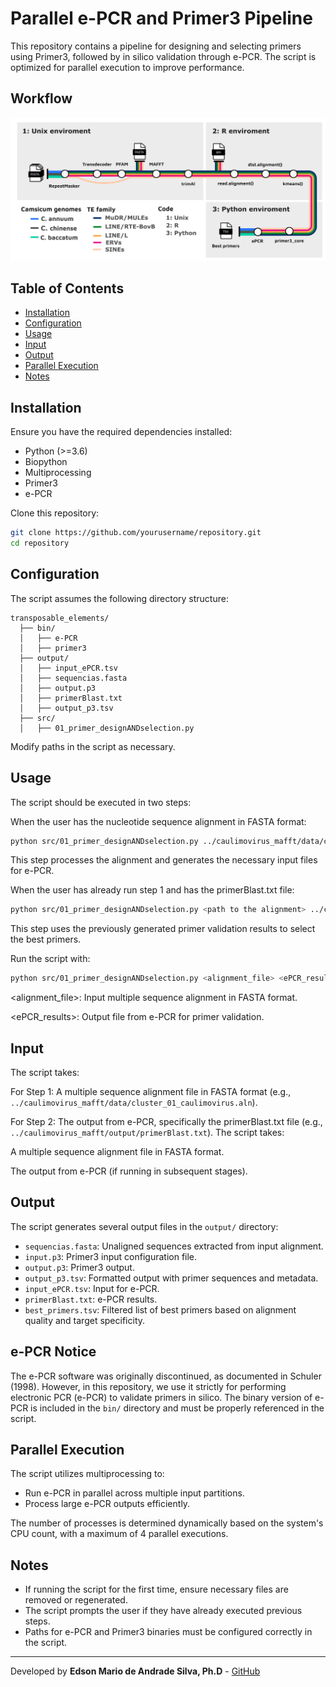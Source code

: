 # Parallel e-PCR and Primer3 Pipeline

This repository contains a pipeline for designing and selecting primers using Primer3, followed by in silico validation through e-PCR. The script is optimized for parallel execution to improve performance.

## Workflow

![Pipeline Workflow](img/fluxogram.png)

## Table of Contents
- [Installation](#installation)
- [Configuration](#configuration)
- [Usage](#usage)
- [Input](#input)
- [Output](#output)
- [Parallel Execution](#parallel-execution)
- [Notes](#notes)

## Installation
Ensure you have the required dependencies installed:

- Python (>=3.6)
- Biopython
- Multiprocessing
- Primer3
- e-PCR

Clone this repository:
```sh
git clone https://github.com/yourusername/repository.git
cd repository
```

## Configuration
The script assumes the following directory structure:
```plaintext
transposable_elements/
  ├── bin/
  │   ├── e-PCR
  │   ├── primer3
  ├── output/
  │   ├── input_ePCR.tsv
  │   ├── sequencias.fasta
  │   ├── output.p3
  │   ├── primerBlast.txt
  │   ├── output_p3.tsv
  ├── src/
  │   ├── 01_primer_designANDselection.py
```
Modify paths in the script as necessary.

## Usage

The script should be executed in two steps:

When the user has the nucleotide sequence alignment in FASTA format:

```sh
python src/01_primer_designANDselection.py ../caulimovirus_mafft/data/cluster_01_caulimovirus.aln
```

This step processes the alignment and generates the necessary input files for e-PCR.

When the user has already run step 1 and has the primerBlast.txt file:

```sh
python src/01_primer_designANDselection.py <path to the alignment> ../caulimovirus_mafft/output/primerBlast.txt
```

This step uses the previously generated primer validation results to select the best primers.

Run the script with:

```sh
python src/01_primer_designANDselection.py <alignment_file> <ePCR_results>
```

<alignment_file>: Input multiple sequence alignment in FASTA format.

<ePCR_results>: Output file from e-PCR for primer validation.

## Input

The script takes:

For Step 1: A multiple sequence alignment file in FASTA format (e.g., `../caulimovirus_mafft/data/cluster_01_caulimovirus.aln`).

For Step 2: The output from e-PCR, specifically the primerBlast.txt file (e.g., `../caulimovirus_mafft/output/primerBlast.txt`).
The script takes:

A multiple sequence alignment file in FASTA format.

The output from e-PCR (if running in subsequent stages).

## Output
The script generates several output files in the `output/` directory:
- `sequencias.fasta`: Unaligned sequences extracted from input alignment.
- `input.p3`: Primer3 input configuration file.
- `output.p3`: Primer3 output.
- `output_p3.tsv`: Formatted output with primer sequences and metadata.
- `input_ePCR.tsv`: Input for e-PCR.
- `primerBlast.txt`: e-PCR results.
- `best_primers.tsv`: Filtered list of best primers based on alignment quality and target specificity.

## e-PCR Notice

The e-PCR software was originally discontinued, as documented in Schuler (1998). However, in this repository, we use it strictly for performing electronic PCR (e-PCR) to validate primers in silico. The binary version of e-PCR is included in the `bin/` directory and must be properly referenced in the script.

## Parallel Execution
The script utilizes multiprocessing to:
- Run e-PCR in parallel across multiple input partitions.
- Process large e-PCR outputs efficiently.

The number of processes is determined dynamically based on the system's CPU count, with a maximum of 4 parallel executions.

## Notes
- If running the script for the first time, ensure necessary files are removed or regenerated.
- The script prompts the user if they have already executed previous steps.
- Paths for e-PCR and Primer3 binaries must be configured correctly in the script.

---
Developed by **Edson Mario de Andrade Silva, Ph.D** - [GitHub](https://github.com/Donandrade)


